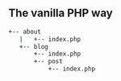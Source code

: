 The vanilla PHP way
-------------------
```bash
+-- about
   |   +-- index.php
   +-- blog
       +-- index.php
       +-- post
           +-- index.php
```
